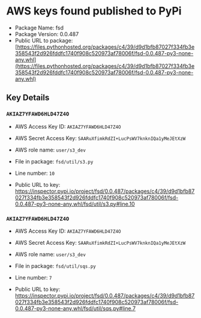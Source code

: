 # AWS keys found published to PyPi

* Package Name: fsd
* Package Version: 0.0.487
* Public URL to package: [https://files.pythonhosted.org/packages/c4/39/d9d1bfb87027f334fb3e358543f2d926fddfc1740f908c520973af78006f/fsd-0.0.487-py3-none-any.whl](https://files.pythonhosted.org/packages/c4/39/d9d1bfb87027f334fb3e358543f2d926fddfc1740f908c520973af78006f/fsd-0.0.487-py3-none-any.whl)

## Key Details

### `AKIAZ7YFAWD6HLD47Z4O`

* AWS Access Key ID: `AKIAZ7YFAWD6HLD47Z4O`
* AWS Secret Access Key: `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` 
* AWS role name: `user/s3_dev`
* File in package: `fsd/util/s3.py`
* Line number: `10`

* Public URL to key: https://inspector.pypi.io/project/fsd/0.0.487/packages/c4/39/d9d1bfb87027f334fb3e358543f2d926fddfc1740f908c520973af78006f/fsd-0.0.487-py3-none-any.whl/fsd/util/s3.py#line.10



### `AKIAZ7YFAWD6HLD47Z4O`

* AWS Access Key ID: `AKIAZ7YFAWD6HLD47Z4O`
* AWS Secret Access Key: `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` 
* AWS role name: `user/s3_dev`
* File in package: `fsd/util/sqs.py`
* Line number: `7`

* Public URL to key: https://inspector.pypi.io/project/fsd/0.0.487/packages/c4/39/d9d1bfb87027f334fb3e358543f2d926fddfc1740f908c520973af78006f/fsd-0.0.487-py3-none-any.whl/fsd/util/sqs.py#line.7


